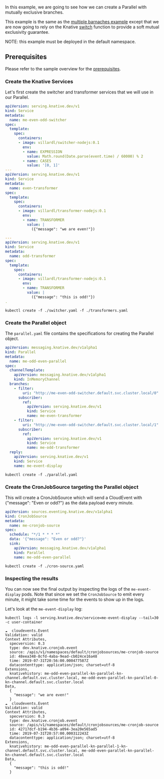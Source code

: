 In this example, we are going to see how we can create a Parallel with mutually
exclusive branches.

This example is the same as the
[multiple barnaches example](../multiple-branches/README.md) except that we are now
going to rely on the Knative
[switch](https://github.com/lionelvillard/knative-functions#switch) function
to provide a soft mutual exclusivity guarantee.

NOTE: this example must be deployed in the default namespace.

## Prerequisites

Please refer to the sample overview for the [prerequisites](../README.md).

### Create the Knative Services

Let's first create the switcher and transformer services that we will use in our
Parallel.

```yaml
apiVersion: serving.knative.dev/v1
kind: Service
metadata:
  name: me-even-odd-switcher
spec:
  template:
    spec:
      containers:
      - image: villardl/switcher-nodejs:0.1
        env:
        - name: EXPRESSION
          value: Math.round(Date.parse(event.time) / 60000) % 2
        - name: CASES
          value: '[0, 1]'
---
apiVersion: serving.knative.dev/v1
kind: Service
metadata:
  name: even-transformer
spec:
  template:
    spec:
      containers:
      - image: villardl/transformer-nodejs:0.1
        env:
        - name: TRANSFORMER
          value: |
            ({"message": "we are even!"})

---
apiVersion: serving.knative.dev/v1
kind: Service
metadata:
  name: odd-transformer
spec:
  template:
    spec:
      containers:
      - image: villardl/transformer-nodejs:0.1
        env:
        - name: TRANSFORMER
          value: |
            ({"message": "this is odd!"})
.
```

```shell
kubectl create -f ./switcher.yaml -f ./transformers.yaml
```

### Create the Parallel object

The `parallel.yaml` file contains the specifications for creating the Parallel object.

```yaml
apiVersion: messaging.knative.dev/v1alpha1
kind: Parallel
metadata:
  name: me-odd-even-parallel
spec:
  channelTemplate:
    apiVersion: messaging.knative.dev/v1alpha1
    kind: InMemoryChannel
  branches:
    - filter:
        uri: "http://me-even-odd-switcher.default.svc.cluster.local/0"
      subscriber:
        ref:
          apiVersion: serving.knative.dev/v1
          kind: Service
          name: me-even-transformer
    - filter:
        uri: "http://me-even-odd-switcher.default.svc.cluster.local/1"
      subscriber:
        ref:
          apiVersion: serving.knative.dev/v1
          kind: Service
          name: me-odd-transformer
  reply:
    apiVersion: serving.knative.dev/v1
    kind: Service
    name: me-event-display
```

```shell
kubectl create -f ./parallel.yaml
```

### Create the CronJobSource targeting the Parallel object

This will create a CronJobSource which will send a CloudEvent with {"message":
"Even or odd?"} as the data payload every minute.

```yaml
apiVersion: sources.eventing.knative.dev/v1alpha1
kind: CronJobSource
metadata:
  name: me-cronjob-source
spec:
  schedule: "*/1 * * * *"
  data: '{"message": "Even or odd?"}'
  sink:
    apiVersion: messaging.knative.dev/v1alpha1
    kind: Parallel
    name: me-odd-even-parallel
```

```shell
kubectl create -f ./cron-source.yaml
```

### Inspecting the results

You can now see the final output by inspecting the logs of the
`me-event-display` pods. Note that since we set the `CronJobSource` to emit
every minute, it might take some time for the events to show up in the logs.

Let's look at the `me-event-display` log:

```shell
kubectl logs -l serving.knative.dev/service=me-event-display --tail=30 -c user-container

☁️  cloudevents.Event
Validation: valid
Context Attributes,
  specversion: 0.3
  type: dev.knative.cronjob.event
  source: /apis/v1/namespaces/default/cronjobsources/me-cronjob-source
  id: 48eea348-8cfd-4aba-9ead-cb024ce16a48
  time: 2019-07-31T20:56:00.000477587Z
  datacontenttype: application/json; charset=utf-8
Extensions,
  knativehistory: me-odd-even-parallel-kn-parallel-kn-channel.default.svc.cluster.local, me-odd-even-parallel-kn-parallel-0-kn-channel.default.svc.cluster.local
Data,
  {
    "message": "we are even!"
  }
☁️  cloudevents.Event
Validation: valid
Context Attributes,
  specversion: 0.3
  type: dev.knative.cronjob.event
  source: /apis/v1/namespaces/default/cronjobsources/me-cronjob-source
  id: 42717dcf-b194-4b36-a094-3ea20e565ad5
  time: 2019-07-31T20:57:00.000312243Z
  datacontenttype: application/json; charset=utf-8
Extensions,
  knativehistory: me-odd-even-parallel-kn-parallel-1-kn-channel.default.svc.cluster.local, me-odd-even-parallel-kn-parallel-kn-channel.default.svc.cluster.local
Data,
  {
    "message": "this is odd!"
  }
```
